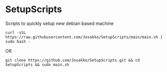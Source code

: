 # SetupScripts
Scripts to quickly setup new debian based machine

    curl -sSL https://raw.githubusercontent.com/Josakko/SetupScripts/main/main.sh | sudo bash -

OR

    git clone https://github.com/Josakko/SetupScripts.git && cd SetupScripts && sudo main.sh

